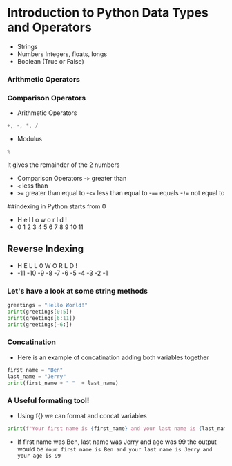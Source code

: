 # Introduction to Python Data Types and Operators

- Strings
- Numbers Integers, floats, longs
- Boolean (True or False)
### Arithmetic Operators
### Comparison Operators

- Arithmetic Operators

```python
+, -, *, /
```

- Modulus
```python
%
```
It gives the remainder of the 2 numbers

- Comparison Operators 
-`>` greater than
 - `<` less than
 - `>=` greater than equal to 
   -`<=` less than equal to 
   -`==` equals
   -`!=` not equal to
   
##indexing in Python starts from 0
-  H e l l o   w o r l d !
-  0 1 2 3 4 5 6 7 8 9 10 11


## Reverse Indexing
-  H   E   L  L  0  W  O  R L   D  !
- -11 -10 -9 -8 -7 -6 -5 -4 -3 -2 -1

### Let's have a look at some string methods
```python
greetings = "Hello World!"
print(greetings[0:5])
print(greetings[6:11])
print(greetings[-6:])

```
### Concatination

- Here is an example of concatination adding both variables together
```python
first_name = "Ben"
last_name = "Jerry"
print(first_name + " "  + last_name)
```

### A Useful formating tool!

- Using f{} we can format and concat variables
```python
print(f"Your first name is {first_name} and your last name is {last_name} is {age} old")

```
- If first name was Ben, last name was Jerry and age was 99 the output would be
`Your first name is Ben and your last name is Jerry and your age is 99
`
